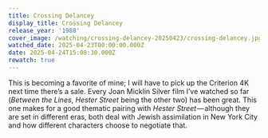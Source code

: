 ```yaml
---
title: Crossing Delancey
display_title: Crossing Delancey
release_year: '1988'
cover_image: /watching/crossing-delancey-20250423/crossing-delancey.jpg
watched_date: 2025-04-23T00:00:00.000Z
date: 2025-04-24T15:08:30.000Z
rewatch: true
---
```

This is becoming a favorite of mine; I will have to pick up the Criterion 4K next time there’s a sale. Every Joan Micklin Silver film I’ve watched so far (_Between the Lines_, _Hester Street_ being the other two) has been great. This one makes for a good thematic pairing with _Hester Street_ — although they are set in different eras, both deal with Jewish assimilation in New York City and how different characters choose to negotiate that.
